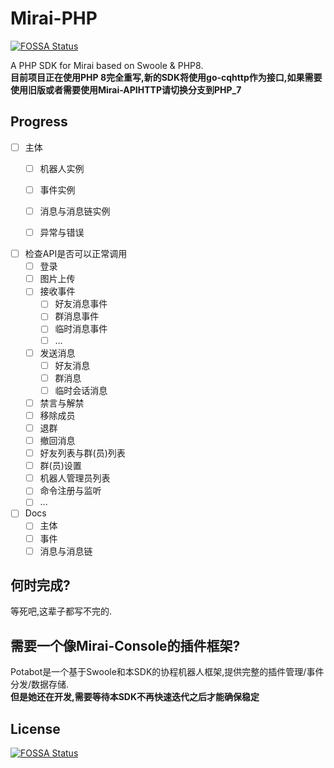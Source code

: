 # Mirai-PHP
[![FOSSA Status](https://app.fossa.com/api/projects/git%2Bgithub.com%2FKawaiiZapic%2FMirai-PHP.svg?type=shield)](https://app.fossa.com/projects/git%2Bgithub.com%2FKawaiiZapic%2FMirai-PHP?ref=badge_shield)

A PHP SDK for Mirai based on Swoole &amp; PHP8.  
**目前项目正在使用PHP 8完全重写,新的SDK将使用go-cqhttp作为接口,如果需要使用旧版或者需要使用Mirai-APIHTTP请切换分支到PHP_7**

## Progress  
* [ ] 主体
  * [ ] 机器人实例
  * [ ] 事件实例
  * [ ] 消息与消息链实例
  * [ ] 异常与错误  
  

* [ ] 检查API是否可以正常调用
  * [ ] 登录
  * [ ] 图片上传 
  * [ ] 接收事件
    * [ ] 好友消息事件
    * [ ] 群消息事件
    * [ ] 临时消息事件
    * [ ] ...
  * [ ] 发送消息
    * [ ] 好友消息
    * [ ] 群消息
    * [ ] 临时会话消息 
  * [ ] 禁言与解禁
  * [ ] 移除成员
  * [ ] 退群
  * [ ] 撤回消息
  * [ ] 好友列表与群(员)列表
  * [ ] 群(员)设置
  * [ ] 机器人管理员列表
  * [ ] 命令注册与监听
  * [ ] ...
  
* [ ] Docs
  * [ ] 主体
  * [ ] 事件
  * [ ] 消息与消息链

## 何时完成?  
等死吧,这辈子都写不完的.

## 需要一个像Mirai-Console的插件框架?
Potabot是一个基于Swoole和本SDK的协程机器人框架,提供完整的插件管理/事件分发/数据存储.  
**但是她还在开发,需要等待本SDK不再快速迭代之后才能确保稳定**

## License
[![FOSSA Status](https://app.fossa.com/api/projects/git%2Bgithub.com%2FKawaiiZapic%2FMirai-PHP.svg?type=large)](https://app.fossa.com/projects/git%2Bgithub.com%2FKawaiiZapic%2FMirai-PHP?ref=badge_large)